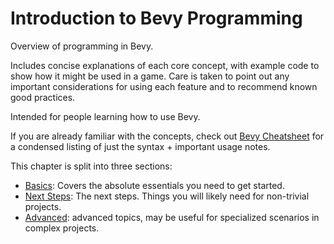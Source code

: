 # Introduction to Bevy Programming

Overview of programming in Bevy.

Includes concise explanations of each core concept, with example code to
show how it might be used in a game. Care is taken to point out any important
considerations for using each feature and to recommend known good practices.

Intended for people learning how to use Bevy.

If you are already familiar with the concepts, check out
[Bevy Cheatsheet](../cheatsheet.md)
for a condensed listing of just the syntax + important usage notes.

This chapter is split into three sections:
  - [Basics](./_basics.md):
    Covers the absolute essentials you need to get started.
  - [Next Steps](./_next-steps.md):
    The next steps. Things you will likely need for non-trivial projects.
  - [Advanced](./_advanced.md):
    advanced topics, may be useful for specialized scenarios in complex projects.

